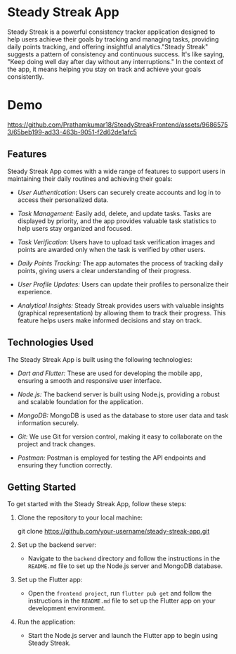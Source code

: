 # Steady Streak App
Steady Streak is a powerful consistency tracker application designed to help users achieve their goals by tracking and managing tasks, providing daily points tracking, and offering insightful analytics."Steady Streak" suggests a pattern of consistency and continuous success. It's like saying, "Keep doing well day after day without any interruptions." In the context of the app, it means helping you stay on track and achieve your goals consistently.

# Demo


https://github.com/Prathamkumar18/SteadyStreakFrontend/assets/96865753/65beb199-ad33-463b-9051-f2d62de1afc5


## Features

Steady Streak App comes with a wide range of features to support users in maintaining their daily routines and achieving their goals:

- *User Authentication:* Users can securely create accounts and log in to access their personalized data.

- *Task Management:* Easily add, delete, and update tasks. Tasks are displayed by priority, and the app provides valuable task statistics to help users stay organized and focused.

- *Task Verification:* Users have to upload task verification images and points are awarded only when the task is verified by other users.

- *Daily Points Tracking:* The app automates the process of tracking daily points, giving users a clear understanding of their progress.

- *User Profile Updates:* Users can update their profiles to personalize their experience.

- *Analytical Insights:* Steady Streak provides users with valuable insights (graphical representation) by allowing them to track their progress.  This feature helps users make informed decisions and stay on track.

## Technologies Used

The Steady Streak App is built using the following technologies:

- *Dart and Flutter:* These are used for developing the mobile app, ensuring a smooth and responsive user interface.

- *Node.js:* The backend server is built using Node.js, providing a robust and scalable foundation for the application.

- *MongoDB:* MongoDB is used as the database to store user data and task information securely.

- *Git:* We use Git for version control, making it easy to collaborate on the project and track changes.

- *Postman:* Postman is employed for testing the API endpoints and ensuring they function correctly.

## Getting Started

To get started with the Steady Streak App, follow these steps:

1. Clone the repository to your local machine:
   
   git clone https://github.com/your-username/steady-streak-app.git
   

2. Set up the backend server:
   - Navigate to the `backend` directory and follow the instructions in the `README.md` file to set up the Node.js server and MongoDB database.

3. Set up the Flutter app:
   - Open the `frontend project`, run `flutter pub get` and follow the instructions in the `README.md` file to set up the Flutter app on your development environment.

4. Run the application:
   - Start the Node.js server and launch the Flutter app to begin using Steady Streak.
